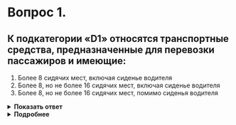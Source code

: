 # Вопрос 1.

## К подкатегории «D1» относятся транспортные средства, предназначенные для перевозки пассажиров и имеющие:

1. Более 8 сидячих мест, включая сиденье водителя
2. Более 8, но не более 16 сидячих мест, включая сиденье водителя
3. Более 8, но не более 16 сидячих мест, помимо сиденья водителя

<details>
<summary><b>Показать ответ</b></summary>
Правильный ответ: 3
</details>
<details>
<summary><b>Подробнее</b></summary>
Согласно ст. 25 п.1 Федерального закона «О безопасности дорожного движения» к категории «D1» относятся ТС, предназначенные для перевозки пассажиров и имеющие более 8, но не более 16 сидячих мест, помимо сиденья водителя.
</details>